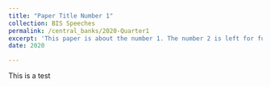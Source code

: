 ```yaml
---
title: "Paper Title Number 1"
collection: BIS Speeches
permalink: /central_banks/2020-Quarter1
excerpt: 'This paper is about the number 1. The number 2 is left for future work.'
date: 2020

---
```


This is a test
